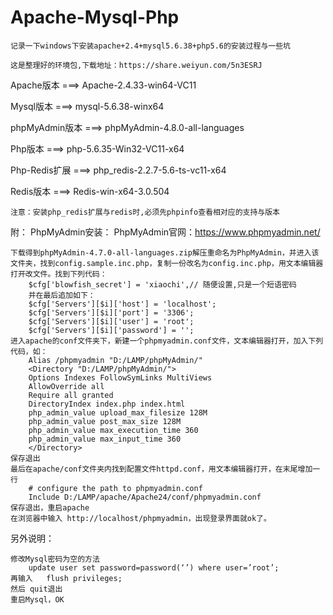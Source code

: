 # Apache-Mysql-Php
	记录一下windows下安装apache+2.4+mysql5.6.38+php5.6的安装过程与一些坑

	这是整理好的环境包,下载地址：https://share.weiyun.com/5n3ESRJ


Apache版本   	===>  Apache-2.4.33-win64-VC11


Mysql版本	 	===>  mysql-5.6.38-winx64

phpMyAdmin版本	===>  phpMyAdmin-4.8.0-all-languages


Php版本	 	 	===>  php-5.6.35-Win32-VC11-x64

Php-Redis扩展  	===>  php_redis-2.2.7-5.6-ts-vc11-x64

Redis版本		===>  Redis-win-x64-3.0.504

	注意：安装php_redis扩展与redis时,必须先phpinfo查看相对应的支持与版本

附：
PhpMyAdmin安装：
	PhpMyAdmin官网：https://www.phpmyadmin.net/
	

	下载得到phpMyAdmin-4.7.0-all-languages.zip解压重命名为PhpMyAdmin，并进入该文件夹，找到config.sample.inc.php，复制一份改名为config.inc.php，用文本编辑器打开改文件。找到下列代码：
		$cfg['blowfish_secret'] = 'xiaochi',// 随便设置,只是一个短语密码
	    并在最后追加如下：
		$cfg['Servers'][$i]['host'] = 'localhost';
		$cfg['Servers'][$i]['port'] = '3306';
		$cfg['Servers'][$i]['user'] = 'root';
		$cfg['Servers'][$i]['password'] = '';
	进入apache的conf文件夹下，新建一个phpmyadmin.conf文件，文本编辑器打开，加入下列代码，如：	
		Alias /phpmyadmin "D:/LAMP/phpMyAdmin/"
		<Directory "D:/LAMP/phpMyAdmin/">
		Options Indexes FollowSymLinks MultiViews
		AllowOverride all
		Require all granted
		DirectoryIndex index.php index.html
		php_admin_value upload_max_filesize 128M
		php_admin_value post_max_size 128M
		php_admin_value max_execution_time 360
		php_admin_value max_input_time 360
		</Directory>
	保存退出
	最后在apache/conf文件夹内找到配置文件httpd.conf，用文本编辑器打开，在末尾增加一行
		# configure the path to phpmyadmin.conf
		Include D:/LAMP/apache/Apache24/conf/phpmyadmin.conf
	保存退出，重启apache
	在浏览器中输入 http://localhost/phpmyadmin，出现登录界面就ok了。

另外说明：
	
	修改Mysql密码为空的方法
		update user set password=password(‘’) where user=’root’;
	再输入   flush privileges;
	然后 quit退出
	重启Mysql，OK
